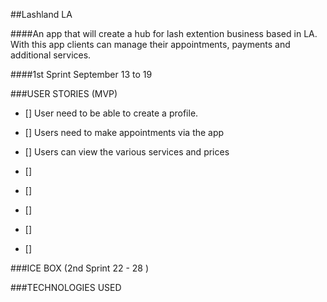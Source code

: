 ##Lashland LA

####An app that will create a hub for lash extention business based in LA. With this app clients can manage their appointments, payments and additional services.

####1st Sprint September 13 to 19

###USER STORIES (MVP)

- [] User need to be able to create a profile. 

- [] Users need to make appointments via the app

- [] Users can view the various services and prices

- [] 

- []

- []

- []

- []

###ICE BOX (2nd Sprint 22 - 28 )

###TECHNOLOGIES USED







